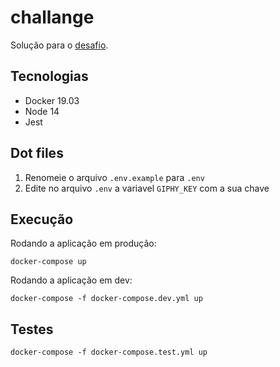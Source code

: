 # challange

Solução para o [desafio](challenge.md).

## Tecnologias

- Docker 19.03
- Node 14
- Jest

## Dot files

1. Renomeie o arquivo `.env.example` para `.env`
2. Edite no arquivo `.env` a variavel `GIPHY_KEY` com a sua chave

## Execução

Rodando a aplicação em produção:
```shell
docker-compose up
```

Rodando a aplicação em dev:
```shell
docker-compose -f docker-compose.dev.yml up 
```

## Testes

```shell
docker-compose -f docker-compose.test.yml up 
```